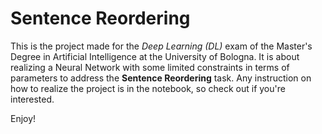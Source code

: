 # Sentence Reordering
This is the project made for the *Deep Learning (DL)* exam of the Master's Degree in Artificial Intelligence at the University of Bologna. 
It is about realizing a Neural Network with some limited constraints in terms of parameters to address the **Sentence Reordering** task.
Any instruction on how to realize the project is in the notebook, so check out if you're interested.

Enjoy!
